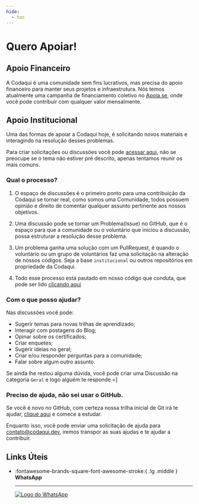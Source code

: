 ```yaml
---
hide:
  - toc
---
```

# Quero Apoiar!

## Apoio Financeiro

A Codaqui é uma comunidade sem fins lucrativos, mas precisa do apoio financeiro para manter seus projetos e infraestrutura. Nós temos atualmente uma campanha de financiamento coletivo no [Apoia.se](https://apoia.se/codaqui), onde você pode contribuir com qualquer valor mensalmente.

## Apoio Institucional
Uma das formas de apoiar a Codaqui hoje, é solicitando novos materiais e interagindo na resolução desses problemas. 

Para criar solicitações ou discussões você pode [acessar aqui](https://github.com/codaqui/institucional/discussions), não se preocupe se o tema não estiver pré descrito, apenas tentamos reunir os mais comuns.

### Qual o processo?

1. O espaço de discussões é o primeiro ponto para uma contribuição da Codaqui se tornar real, como somos uma Comunidade, todos possuem opinião e direito de comentar qualquer assunto pertinente aos nossos objetivos.

2. Uma discussão pode se tornar um Problema(Issue) no GitHub, que é o espaço para que a comunidade ou o voluntário que iniciou a discussão, possa estruturar a resolução desse problema.

3. Um problema ganha uma solução com um PullRequest, é quando o voluntário ou um grupo de voluntários faz uma solicitação na alteração de nossos códigos. Seja a base `institucional` ou outros repositórios em propriedade da Codaqui.

4. Todo esse processo está pautado em nosso código que conduta, que pode ser lido [clicando aqui](../conduta.md)

### Com o que posso ajudar?
Nas discussões você pode:

- Sugerir temas para novas trilhas de aprendizado;
- Interagir com postagens do Blog;
- Opinar sobre os certificados;
- Criar enquetes;
- Sugerir ideias no geral;
- Criar e/ou responder perguntas para a comunidade;
- Falar sobre algum outro assunto.

Se ainda lhe restou alguma dúvida, você pode criar uma Discussão na categoria `Geral` e logo alguém te responde =]


### Preciso de ajuda, não sei usar o GitHub.

Se você é novo no GitHub, com certeza nossa trilha inicial de Git irá te ajudar, [clique aqui](https://www.codaqui.dev/trilhas/github-starter/) e comece a estudar.

Enquanto isso, você pode enviar uma solicitação de ajuda para [contato@codaqui.dev](mailto:contato@codaqui.dev), iremos transpor as suas ajudas e te ajudar a contribuir.

## Links Úteis

<div class="grid cards" markdown>

-   :fontawesome-brands-square-font-awesome-stroke:{ .lg .middle } __WhatsApp__

    ---

    [![Logo do WhatsApp](https://encrypted-tbn0.gstatic.com/images?q=tbn:ANd9GcTamvOqJHyNAZ_NUjZcXXTVaF3HCd17B-Su_Q&usqp=CAU)](https://chat.whatsapp.com/IvzONDeglw55ySBD71F4Up)

</div>
